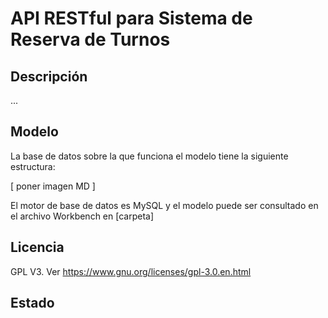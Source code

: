 # API RESTful para Sistema de Reserva de Turnos

## Descripción
...

## Modelo
La base de datos sobre la que funciona el modelo tiene la siguiente estructura:

[ poner imagen MD ]

El motor de base de datos es MySQL y el modelo puede ser consultado en el archivo Workbench en [carpeta]

## Licencia
GPL V3. Ver https://www.gnu.org/licenses/gpl-3.0.en.html

## Estado